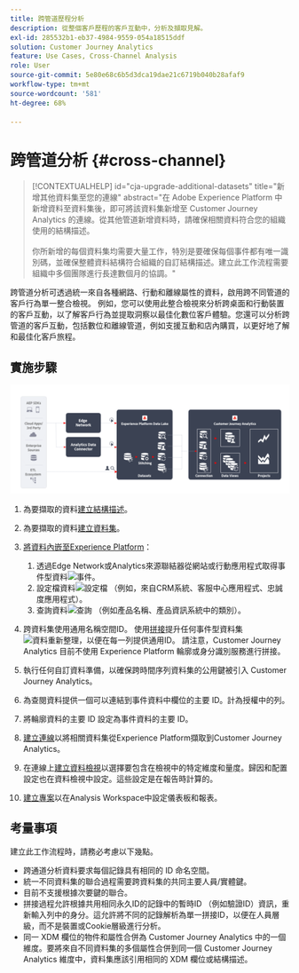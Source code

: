 ```yaml
---
title: 跨管道歷程分析
description: 從整個客戶歷程的客戶互動中，分析及擷取見解。
exl-id: 285532b1-eb37-4984-9559-054a18515ddf
solution: Customer Journey Analytics
feature: Use Cases, Cross-Channel Analysis
role: User
source-git-commit: 5e80e68c6b5d3dca19dae21c6719b040b28afaf9
workflow-type: tm+mt
source-wordcount: '581'
ht-degree: 68%

---
```


# 跨管道分析 {#cross-channel}

<!-- markdownlint-disable MD034 -->

>[!CONTEXTUALHELP]
>id="cja-upgrade-additional-datasets"
>title="新增其他資料集至您的連線"
>abstract="在 Adobe Experience Platform 中新增資料至資料集後，即可將該資料集新增至 Customer Journey Analytics 的連線。從其他管道新增資料時，請確保相關資料符合您的組織使用的結構描述。<br><br>你所新增的每個資料集均需要大量工作，特別是要確保每個事件都有唯一識別碼，並確保整體資料結構符合組織的自訂結構描述。建立此工作流程需要組織中多個團隊進行長達數個月的協調。"

<!-- markdownlint-enable MD034 -->

跨管道分析可透過統一來自各種網路、行動和離線屬性的資料，啟用跨不同管道的客戶行為單一整合檢視。 例如，您可以使用此整合檢視來分析跨桌面和行動裝置的客戶互動，以了解客戶行為並提取洞察以最佳化數位客戶體驗。您還可以分析跨管道的客戶互動，包括數位和離線管道，例如支援互動和店內購買，以更好地了解和最佳化客戶旅程。

## 實施步驟

![實作步驟的流程，如本節所述。](../assets/cca-architecture.png)

1. 為要擷取的資料[建立結構描述](https://experienceleague.adobe.com/docs/experience-platform/xdm/tutorials/create-schema-ui.html?lang=zh-Hant)。
1. 為要擷取的資料[建立資料集](https://experienceleague.adobe.com/docs/platform-learn/tutorials/data-ingestion/create-datasets-and-ingest-data.html)。
1. [將資料內嵌至Experience Platform](https://experienceleague.adobe.com/docs/platform-learn/tutorials/data-ingestion/understanding-data-ingestion.html)：
   1. 透過Edge Network或Analytics來源聯結器從網站或行動應用程式取得事件型資料![事件](https://spectrum.adobe.com/static/icons/workflow_18/Smock_Events_18_N.svg)。
   2. 設定檔資料![設定檔](https://spectrum.adobe.com/static/icons/workflow_18/Smock_User_18_N.svg) （例如，來自CRM系統、客服中心應用程式、忠誠度應用程式）。
   3. 查詢資料![查詢](https://spectrum.adobe.com/static/icons/workflow_18/Smock_Search_18_N.svg) （例如產品名稱、產品資訊系統中的類別）。

1. 跨資料集使用通用名稱空間ID。 使用[拼接](../../stitching/overview.md)提升任何事件型資料集![資料重新整理](https://spectrum.adobe.com/static/icons/workflow_18/Smock_DataRefresh_18_N.svg)，以便在每一列提供通用ID。 請注意，Customer Journey Analytics 目前不使用 Experience Platform 輪廓或身分識別服務進行拼接。
1. 執行任何自訂資料準備，以確保跨時間序列資料集的公用鍵被引入 Customer Journey Analytics。
1. 為查閱資料提供一個可以連結到事件資料中欄位的主要 ID。計為授權中的列。
1. 將輪廓資料的主要 ID 設定為事件資料的主要 ID。
1. [建立連線](../../connections/overview.md)以將相關資料集從Experience Platform擷取到Customer Journey Analytics。
1. 在連線上[建立資料檢視](/help/data-views/create-dataview.md)以選擇要包含在檢視中的特定維度和量度。歸因和配置設定也在資料檢視中設定。這些設定是在報告時計算的。
1. [建立專案](/help/analysis-workspace/home.md)以在Analysis Workspace中設定儀表板和報表。

## 考量事項

建立此工作流程時，請務必考慮以下幾點。

* 跨通道分析資料要求每個記錄具有相同的 ID 命名空間。
* 統一不同資料集的聯合過程需要跨資料集的共同主要人員/實體鍵。
* 目前不支援根據次要鍵的聯合。
* 拼接過程允許根據共用相同永久ID的記錄中的暫時ID （例如驗證ID）資訊，重新輸入列中的身分。這允許將不同的記錄解析為單一拼接ID，以便在人員層級，而不是裝置或Cookie層級進行分析。
* 同一 XDM 欄位的物件和屬性合併為 Customer Journey Analytics 中的一個維度。要將來自不同資料集的多個屬性合併到同一個 Customer Journey Analytics 維度中，資料集應該引用相同的 XDM 欄位或結構描述。

